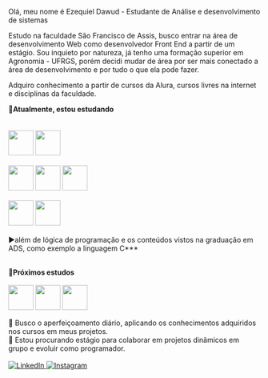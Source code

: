 Olá, meu nome é Ezequiel Dawud - 
Estudante de Análise e desenvolvimento de sistemas

Estudo na faculdade São Francisco de Assis, busco entrar na área de desenvolvimento Web como desenvolvedor Front End a partir de um estágio. Sou inquieto por natureza, já tenho uma formação superior em Agronomia - UFRGS, porém decidi mudar de área por ser mais conectado a área de desenvolvimento e por tudo o que ela pode fazer.

Adquiro conhecimento a partir de cursos da Alura, cursos livres na internet e disciplinas da faculdade.

**🔽Atualmente, estou estudando**
<br><br>   
           <img width="50" heigth="50" src="https://cdn.jsdelivr.net/gh/devicons/devicon/icons/php/php-original.svg" />
           <img width="50" heigth="50" src="https://cdn.jsdelivr.net/gh/devicons/devicon/icons/javascript/javascript-original.svg" />
           <br><br>
           <img width="50" heigth="50" src="https://cdn.jsdelivr.net/gh/devicons/devicon/icons/sass/sass-original.svg" />
           <img width="50" heigth="50" src="https://cdn.jsdelivr.net/gh/devicons/devicon/icons/html5/html5-original.svg" />
           <img  width="50" heigth="50" src="https://cdn.jsdelivr.net/gh/devicons/devicon/icons/css3/css3-original.svg" />
           <br><br>
           <img  width="50" heigth="50" src="https://cdn.jsdelivr.net/gh/devicons/devicon/icons/bootstrap/bootstrap-original.svg" />
           <img width="50" heigth="50" src="https://cdn.jsdelivr.net/gh/devicons/devicon/icons/tailwindcss/tailwindcss-plain.svg" />
           <br><br>
 ▶além de lógica de programação e os conteúdos vistos na graduação em ADS, como exemplo a linguagem C***
<br><br>

**🔽Próximos estudos**
<br><br>
            <img width="50" heigth="50" src="https://cdn.jsdelivr.net/gh/devicons/devicon/icons/react/react-original.svg" />
            <img width="50" heigth="50" src="https://cdn.jsdelivr.net/gh/devicons/devicon/icons/vuejs/vuejs-original-wordmark.svg" />
            <img width="50" heigth="50" src="https://cdn.jsdelivr.net/gh/devicons/devicon/icons/nextjs/nextjs-original.svg" />
          
     
🌱 Busco o aperfeiçoamento diário, aplicando os conhecimentos adquiridos nos cursos em meus projetos. <br>
🤝 Estou procurando estágio para colaborar em projetos dinâmicos em grupo e evoluir como programador. <br><br>
<a href="https://www.linkedin.com/in/ezequiel-dawud-979387207/">
![LinkedIn](https://img.shields.io/badge/linkedin-%230077B5.svg?style=for-the-badge&logo=linkedin&logoColor=white)
</a>
<a href="https://www.instagram.com/ezequiel_dawud/">
![Instagram](https://img.shields.io/badge/Instagram-%23E4405F.svg?style=for-the-badge&logo=Instagram&logoColor=white)
</a>


